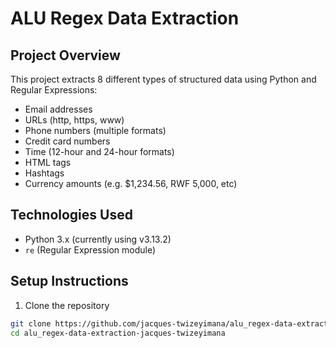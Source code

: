 # ALU Regex Data Extraction

## Project Overview

This project extracts 8 different types of structured data using Python and Regular Expressions:

- Email addresses
- URLs (http, https, www)
- Phone numbers (multiple formats)
- Credit card numbers
- Time (12-hour and 24-hour formats)
- HTML tags
- Hashtags
- Currency amounts (e.g. $1,234.56, RWF 5,000, etc)

## Technologies Used

- Python 3.x (currently using v3.13.2)
- `re` (Regular Expression module)

## Setup Instructions

1. Clone the repository

```bash
git clone https://github.com/jacques-twizeyimana/alu_regex-data-extraction-jacques-twizeyimana.git
cd alu_regex-data-extraction-jacques-twizeyimana
```
